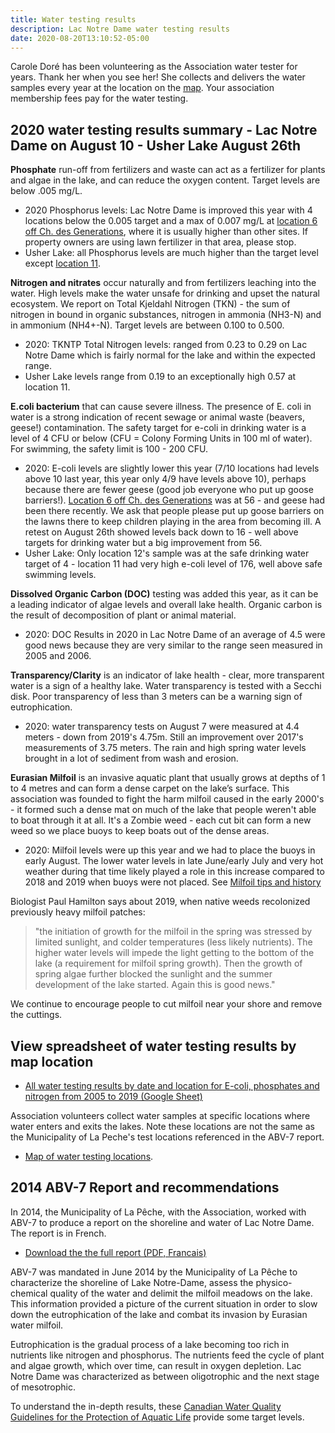 ```yaml
---
title: Water testing results
description: Lac Notre Dame water testing results
date: 2020-08-20T13:10:52-05:00
---
```

Carole Doré has been volunteering as the Association water tester for years. Thank her when you see her! She collects and delivers the water samples every year at the location on the [map](/map/maps/). Your association membership fees pay for the water testing.

## 2020 water testing results summary - Lac Notre Dame on August 10 - Usher Lake  August 26th

**Phosphate** run-off from fertilizers and waste can act as a fertilizer for plants and algae in the lake, and can reduce the oxygen content. Target levels are below .005 mg/L.

* 2020 Phosphorus levels: Lac Notre Dame is improved this year with 4 locations below the 0.005 target and a max of 0.007 mg/L at [location 6 off Ch. des Generations](/map/maps/), where it is usually higher than other sites. If property owners are using lawn fertilizer in that area, please stop.
* Usher Lake: all Phosphorus levels are much higher than the target level except [location 11](/map/maps/).

**Nitrogen and nitrates** occur naturally and from fertilizers leaching into the water. High levels make the water unsafe for drinking and upset the natural ecosystem. We report on Total Kjeldahl Nitrogen (TKN) - the sum of nitrogen in bound in organic substances, nitrogen in ammonia (NH3-N) and in ammonium (NH4+-N). Target levels are between 0.100 to 0.500.  

* 2020: TKNTP Total Nitrogen levels: ranged from 0.23 to 0.29 on Lac Notre Dame which is fairly normal for the lake and within the expected range.
* Usher Lake levels range from 0.19 to an exceptionally high 0.57 at location 11.

**E.coli bacterium** that can cause severe illness. The presence of E. coli in water is a strong indication of recent sewage or animal waste (beavers, geese!) contamination. The safety target for e-coli in drinking water is a level of 4 CFU or below (CFU = Colony Forming Units in 100 ml of water). For swimming, the safety limit is 100 - 200 CFU.

* 2020: E-coli levels are slightly lower this year (7/10 locations had levels above 10 last year, this year only 4/9 have levels above 10), perhaps because there are fewer geese (good job everyone who put up goose barriers!). [Location 6 off Ch. des Generations](/map/maps/) was at 56 - and geese had been there recently. We ask that people please put up goose barriers on the lawns there to keep children playing in the area from becoming ill. A retest on August 26th showed levels back down to 16 - well above targets for drinking water but a big improvement from 56.
* Usher Lake: Only location 12's sample was at the safe drinking water target of 4 - location 11 had very high e-coli level of 176, well above safe swimming levels.

**Dissolved Organic Carbon (DOC)** testing was added this year, as it can be a leading indicator of algae levels and overall lake health. Organic carbon is the result of decomposition of plant or animal material.

* 2020: DOC Results in 2020 in Lac Notre Dame of an average of 4.5 were good news because they are very similar to the range seen measured in 2005 and 2006.

**Transparency/Clarity** is an indicator of lake health - clear, more transparent water is a sign of a healthy lake. Water transparency is tested with a Secchi disk. Poor transparency of less than 3 meters can be a warning sign of eutrophication.

* 2020: water transparency tests on August 7 were measured at 4.4 meters - down from 2019's 4.75m. Still an improvement over 2017's measurements of 3.75 meters. The rain and high spring water levels brought in a lot of sediment from wash and erosion.

**Eurasian Milfoil** is an invasive aquatic plant that usually grows at depths of 1 to 4 metres and can form a dense carpet on the lake’s surface. This association was founded to fight the harm milfoil caused in the early 2000's - it formed such a dense mat on much of the lake that people weren't able to boat through it at all. It's a Zombie weed - each cut bit can form a new weed so we place buoys to keep boats out of the dense areas.

* 2020: Milfoil levels were up this year and we had to place the buoys in early August. The lower water levels in late June/early July and very hot weather during that time likely played a role in this increase compared to 2018 and 2019 when buoys were not placed. See [Milfoil tips and history](/water/lnd-milfoil)

Biologist Paul Hamilton says about 2019, when native weeds recolonized previously heavy milfoil patches:

> "the initiation of growth for the milfoil in the spring was stressed by limited sunlight, and colder temperatures (less likely nutrients).
> The higher water levels will impede the light getting to the bottom of the lake (a requirement for milfoil spring growth).  Then the growth of spring algae further blocked the sunlight and the summer development of the lake started.  Again this is good news."

We continue to encourage people to cut milfoil near your shore and remove the cuttings.

## View spreadsheet of water testing results by map location

* [All water testing results by date and location for E-coli, phosphates and nitrogen from 2005 to 2019 (Google Sheet)](https://docs.google.com/spreadsheets/d/1dqcUzW8GyrQA3oEBX0YPA8-FLrunVLlIszOkUb7S9H4/edit?usp=sharing)

Association volunteers collect water samples at specific locations where water enters and exits the lakes. Note these locations are not the same as the Municipality of La Peche's test locations referenced in the ABV-7 report.  

* [Map of water testing locations](/map/maps/).

## 2014 ABV-7 Report and recommendations

In 2014, the Municipality of La Pêche, with the Association, worked with ABV-7 to produce a report on the shoreline and water of Lac Notre Dame. The report is in French.

* [Download the the full report (PDF, Francais)](/assets/docs/water/ABV7_Rapport_Lac_Notre_Dame_2014.pdf)

ABV-7 was mandated in June 2014 by the Municipality of La Pêche to characterize the shoreline of Lake Notre-Dame, assess the physico-chemical quality of the water and delimit the milfoil meadows on the lake. This information provided a picture of the current situation in order to slow down the eutrophication of the lake and combat its invasion by Eurasian water milfoil.

Eutrophication is the gradual process of a lake becoming too rich in nutrients like nitrogen and phosphorus. The nutrients feed the cycle of plant and algae growth, which over time, can result in oxygen depletion. Lac Notre Dame was characterized as between oligotrophic and the next stage of mesotrophic.

To understand the in-depth results, these [Canadian Water Quality Guidelines for the Protection of Aquatic Life](/assets/docs/water/water_quality_guidelines.pdf) provide some target levels.

